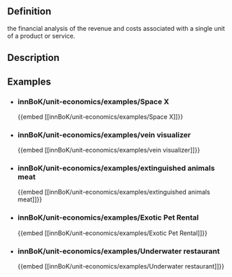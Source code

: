 
## Definition
the financial analysis of the revenue and costs associated with a single unit of a product or service.
## Description
## Examples
- ### innBoK/unit-economics/examples/Space X
	{{embed [[innBoK/unit-economics/examples/Space X]]}}
- ### innBoK/unit-economics/examples/vein visualizer
	{{embed [[innBoK/unit-economics/examples/vein visualizer]]}}
- ### innBoK/unit-economics/examples/extinguished animals meat
	{{embed [[innBoK/unit-economics/examples/extinguished animals meat]]}}
- ### innBoK/unit-economics/examples/Exotic Pet Rental
	{{embed [[innBoK/unit-economics/examples/Exotic Pet Rental]]}}
- ### innBoK/unit-economics/examples/Underwater restaurant
	{{embed [[innBoK/unit-economics/examples/Underwater restaurant]]}}












